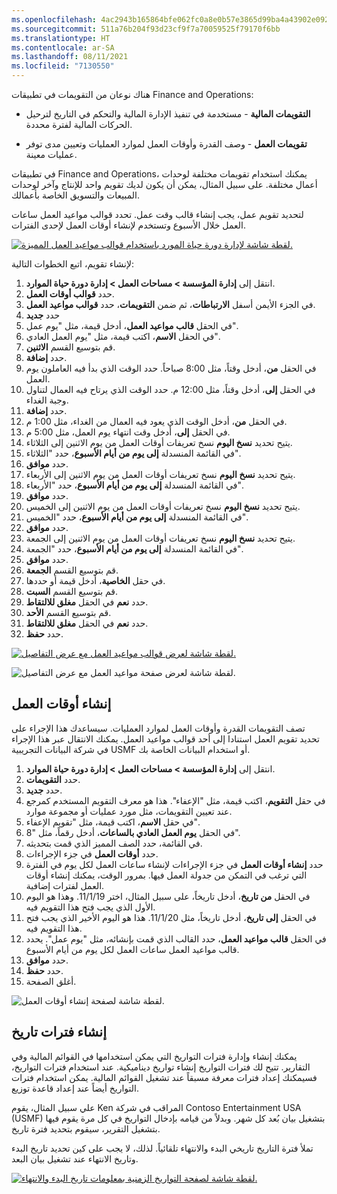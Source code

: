 ```yaml
---
ms.openlocfilehash: 4ac2943b165864bfe062fc0a8e0b57e3865d99ba4a43902e092208d483ee0dd7
ms.sourcegitcommit: 511a76b204f93d23cf9f7a70059525f79170f6bb
ms.translationtype: HT
ms.contentlocale: ar-SA
ms.lasthandoff: 08/11/2021
ms.locfileid: "7130550"
---
```

هناك نوعان من التقويمات في تطبيقات Finance and Operations: 

- **التقويمات المالية** - مستخدمة في تنفيذ الإدارة المالية والتحكم في التاريخ لترحيل الحركات المالية لفترة محددة. 

- **تقويمات العمل** - وصف القدرة وأوقات العمل لموارد العمليات وتعيين مدى توفر عمليات معينة.

في تطبيقات Finance and Operations، يمكنك استخدام تقويمات مختلفة لوحدات أعمال مختلفة. على سبيل المثال، يمكن أن يكون لديك تقويم واحد للإنتاج وآخر لوحدات المبيعات والتسويق الخاصة بأعمالك.

لتحديد تقويم عمل، يجب إنشاء قالب وقت عمل. تحدد قوالب مواعيد العمل ساعات العمل خلال الأسبوع وتستخدم لإنشاء أوقات العمل لإحدى الفترات.
 
[![لقطة شاشة لإدارة دورة حياة المورد باستخدام قوالب مواعيد العمل المميزة. ](../media/resource-lifecycle-management.png)](../media/resource-lifecycle-management.png#lightbox)

لإنشاء تقويم، اتبع الخطوات التالية:

1.  انتقل إلى **إدارة المؤسسة > مساحات العمل > إدارة دورة حياة الموارد**.
2.  حدد **قوالب أوقات العمل**.
3.  في الجزء الأيمن أسفل **الارتباطات**، ثم ضمن **التقويمات**، حدد **قوالب مواعيد العمل**.
4.  حدد **جديد**
5.  في الحقل **قالب مواعيد العمل**، أدخل قيمة، مثل "يوم عمل".
6.  في الحقل **الاسم**، اكتب قيمة، مثل "يوم العمل العادي".
7.  قم بتوسيع القسم **الاثنين**.
8.  حدد **إضافة**.
9.  في الحقل **من**، أدخل وقتاً، مثل 8:00 صباحاً. حدد الوقت الذي بدأ فيه العاملون يوم العمل.
10. في الحقل **إلى**، أدخل وقتاً، مثل 12:00 م. حدد الوقت الذي يرتاح فيه العمال لتناول وجبة الغداء.
11. حدد **إضافة**.
12. في الحقل **من**، أدخل الوقت الذي يعود فيه العمال من الغداء، مثل 1:00 م.
13. في الحقل **إلى**، أدخل وقت انتهاء يوم العمل، مثل 5:00 م.
14. يتيح تحديد **نسخ اليوم** نسخ تعريفات أوقات العمل من يوم الاثنين إلى الثلاثاء.
15. في القائمة المنسدلة **إلى يوم من أيام الأسبوع**، حدد "الثلاثاء".
16. حدد **موافق**.
17. يتيح تحديد **نسخ اليوم** نسخ تعريفات أوقات العمل من يوم الاثنين إلى الأربعاء.
18. في القائمة المنسدلة **إلى يوم من أيام الأسبوع**، حدد "الأربعاء".
19. حدد **موافق**.
20. يتيح تحديد **نسخ اليوم** نسخ تعريفات أوقات العمل من يوم الاثنين إلى الخميس.
21. في القائمة المنسدلة **إلى يوم من أيام الأسبوع**، حدد "الخميس".
22. حدد **موافق**.
23. يتيح تحديد **نسخ اليوم** نسخ تعريفات أوقات العمل من يوم الاثنين إلى الجمعة.
24. في القائمة المنسدلة **إلى يوم من أيام الأسبوع**، حدد "الجمعة".
25. حدد **موافق**.
26. قم بتوسيع القسم **الجمعة**.
27. في حقل **الخاصية**، أدخل قيمة أو حددها.
28. قم بتوسيع القسم **السبت**.
29. حدد **نعم** في الحقل **مغلق للالتقاط**.
30. قم بتوسيع القسم **الأحد**.
31. حدد **نعم** في الحقل **مغلق للالتقاط**.
32. حدد **حفظ**.

[![لقطة شاشة لعرض قوالب مواعيد العمل مع عرض التفاصيل.](../media/working-time-templates.png)](../media/working-time-templates.png#lightbox)

![لقطة شاشة لعرض صفحة مواعيد العمل مع عرض التفاصيل.](../media/calendar.png)

## <a name="generate-working-times"></a>إنشاء أوقات العمل

تصف التقويمات القدرة وأوقات العمل لموارد العمليات. سيساعدك هذا الإجراء على تحديد تقويم العمل استنادا إلى أحد قوالب مواعيد العمل. يمكنك الانتقال عبر هذا الإجراء في شركة البيانات التجريبية USMF أو استخدام البيانات الخاصة بك.

1.  انتقل إلى **إدارة المؤسسة > مساحات العمل > إدارة دورة حياة الموارد**.
2.  حدد **التقويمات**.
3.  حدد **جديد**.
4.  في حقل **التقويم**، اكتب قيمة، مثل "الإعفاء". هذا هو معرف التقويم المستخدم كمرجع عند تعيين التقويمات، مثل مورد عمليات أو مجموعة موارد.
5.  في حقل **الاسم**، اكتب قيمة، مثل "تقويم الإعفاء".
6.  في الحقل **يوم العمل العادي بالساعات**، أدخل رقماً، مثل "8".
7.  في القائمة، حدد الصف المميز الذي قمت بتحديثه.
8.  حدد **أوقات العمل** في جزء الإجراءات.
9.  حدد **إنشاء أوقات العمل** في جزء الإجراءات لإنشاء ساعات العمل لكل يوم في الفترة التي ترغب في التمكن من جدولة العمل فيها. بمرور الوقت، يمكنك إنشاء أوقات العمل لفترات إضافية.
10. في الحقل **من تاريخ**، أدخل تاريخاً، على سبيل المثال، اختر 11/1/19. وهذا هو اليوم الأول الذي يجب فتح هذا التقويم فيه.
11. في الحقل **إلى تاريخ**، أدخل تاريخاً، مثل 11/1/20. هذا هو اليوم الأخير الذي يجب فتح هذا التقويم فيه.
12. في الحقل **قالب مواعيد العمل**، حدد القالب الذي قمت بإنشائه، مثل "يوم عمل". يحدد قالب مواعيد العمل ساعات العمل لكل يوم من أيام الأسبوع.
13. حدد **موافق**.
14. حدد **حفظ**.
15. أغلق الصفحة.

![لقطة شاشة لصفحة إنشاء أوقات العمل.](../media/generate-working-times.png)

## <a name="create-date-intervals"></a>إنشاء فترات تاريخ

يمكنك إنشاء وإدارة فترات التواريخ التي يمكن استخدامها في القوائم المالية وفي التقارير. تتيح لك فترات التواريخ إنشاء تواريخ ديناميكية. عند استخدام فترات التواريخ، فسيمكنك إعداد فترات معرفة مسبقاً عند تشغيل القوائم المالية. يمكن استخدام فترات التواريخ أيضاً عند إعداد قاعدة توزيع.

علي سبيل المثال، يقوم Ken المراقب في شركة Contoso Entertainment USA‏ (USMF) بتشغيل بيان بُعد كل شهر. وبدلاً من قيامه بإدخال التواريخ في كل مرة يقوم فيها بتشغيل التقرير، سيقوم بتحديد فترة تاريخ.

تملأ فترة التاريخ تاريخي البدء والانتهاء تلقائياً. لذلك، لا يجب على كين تحديد تاريخ البدء وتاريخ الانتهاء عند تشغيل بيان البعد.

[![لقطة شاشة لصفحة التواريخ الزمنية بمعلومات تاريخ البدء والانتهاء.](../media/date-intervals.png)](../media/date-intervals.png#lightbox)